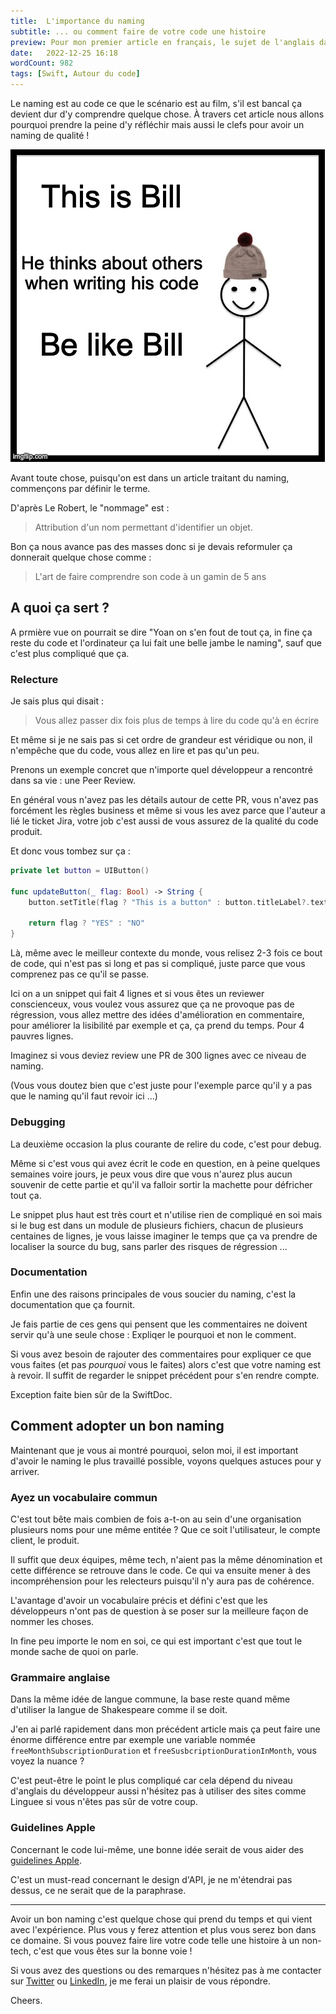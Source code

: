 ```yaml
---
title:  L'importance du naming
subtitle: ... ou comment faire de votre code une histoire
preview: Pour mon premier article en français, le sujet de l'anglais dans le monde du développement peut paraître ironique pourtant cela reste un sujet sous-estimé par beaucoup, encore aujourd'hui.
date:   2022-12-25 16:18
wordCount: 982
tags: [Swift, Autour du code]
---
```


Le naming est au code ce que le scénario est au film, s'il est bancal ça devient dur d'y comprendre quelque chose.
À travers cet article nous allons pourquoi prendre la peine d'y réfléchir mais aussi le clefs pour avoir un naming de qualité !

![Pensez aux autres lorsque vous codez](/images/be-like-bill.jpg)

Avant toute chose, puisqu'on est dans un article traitant du naming, commençons par définir le terme.

D'après Le Robert, le "nommage" est :
> Attribution d'un nom permettant d'identifier un objet.

Bon ça nous avance pas des masses donc si je devais reformuler ça donnerait quelque chose comme :
> L'art de faire comprendre son code à un gamin de 5 ans

## A quoi ça sert ?

A prmière vue on pourrait se dire "Yoan on s'en fout de tout ça, in fine ça reste du code et l'ordinateur ça lui fait une belle jambe le naming", sauf que c'est plus compliqué que ça.

### Relecture

Je sais plus qui disait :

> Vous allez passer dix fois plus de temps à lire du code qu'à en écrire

Et même si je ne sais pas si cet ordre de grandeur est véridique ou non, il n'empêche que du code, vous allez en lire et pas qu'un peu.

Prenons un exemple concret que n'importe quel développeur a rencontré dans sa vie : une Peer Review.

En général vous n'avez pas les détails autour de cette PR, vous n'avez pas forcément les règles business et même si vous les avez parce que l'auteur a lié le ticket Jira, votre job c'est aussi de vous assurez de la qualité du code produit.

Et donc vous tombez sur ça :

```swift
private let button = UIButton()

func updateButton(_ flag: Bool) -> String {
    button.setTitle(flag ? "This is a button" : button.titleLabel?.text ?? "No title")

    return flag ? "YES" : "NO"
}
```

Là, même avec le meilleur contexte du monde, vous relisez 2-3 fois ce bout de code, qui n'est pas si long et pas si compliqué, juste parce que vous comprenez pas ce qu'il se passe.

Ici on a un snippet qui fait 4 lignes et si vous êtes un reviewer conscienceux, vous voulez vous assurez que ça ne provoque pas de régression, vous allez mettre des idées d'amélioration en commentaire, pour améliorer la lisibilité par exemple et ça, ça prend du temps. Pour 4 pauvres lignes.

Imaginez si vous deviez review une PR de 300 lignes avec ce niveau de naming.

(Vous vous doutez bien que c'est juste pour l'exemple parce qu'il y a pas que le naming qu'il faut revoir ici ...)

### Debugging

La deuxième occasion la plus courante de relire du code, c'est pour debug.

Même si c'est vous qui avez écrit le code en question, en à peine quelques semaines voire jours, je peux vous dire que vous n'aurez plus aucun souvenir de cette partie et qu'il va falloir sortir la machette pour défricher tout ça.

Le snippet plus haut est très court et n'utilise rien de compliqué en soi mais si le bug est dans un module de plusieurs fichiers, chacun de plusieurs centaines de lignes, je vous laisse imaginer le temps que ça va prendre de localiser la source du bug, sans parler des risques de régression ...

### Documentation

Enfin une des raisons principales de vous soucier du naming, c'est la documentation que ça fournit.

Je fais partie de ces gens qui pensent que les commentaires ne doivent servir qu'à une seule chose : Expliqer le pourquoi et non le comment.

Si vous avez besoin de rajouter des commentaires pour expliquer ce que vous faites (et pas _pourquoi_ vous le faites) alors c'est que votre naming est à revoir. Il suffit de regarder le snippet précédent pour s'en rendre compte.

Exception faite bien sûr de la SwiftDoc.

## Comment adopter un bon naming

 Maintenant que je vous ai montré pourquoi, selon moi, il est important d'avoir le naming le plus travaillé possible, voyons quelques astuces pour y arriver.


### Ayez un vocabulaire commun

C'est tout bête mais combien de fois a-t-on au sein d'une organisation plusieurs noms pour une même entitée ? Que ce soit l'utilisateur, le compte client, le produit.

Il suffit que deux équipes, même tech, n'aient pas la même dénomination et cette différence se retrouve dans le code. Ce qui va ensuite mener à des incompréhension pour les relecteurs puisqu'il n'y aura pas de cohérence.

L'avantage d'avoir un vocabulaire précis et défini c'est que les développeurs n'ont pas de question à se poser sur la meilleure façon de nommer les choses.

In fine peu importe le nom en soi, ce qui est important c'est que tout le monde sache de quoi on parle.

### Grammaire anglaise

Dans la même idée de langue commune, la base reste quand même d'utiliser la langue de Shakespeare comme il se doit.

J'en ai parlé rapidement dans mon précédent article mais ça peut faire une énorme différence entre par exemple une variable nommée `freeMonthSubscriptionDuration` et `freeSusbcriptionDurationInMonth`, vous voyez la nuance ?

C'est peut-être le point le plus compliqué car cela dépend du niveau d'anglais du développeur aussi n'hésitez pas à utiliser des sites comme Linguee si vous n'êtes pas sûr de votre coup.

### Guidelines Apple

Concernant le code lui-même, une bonne idée serait de vous aider des [guidelines Apple](https://www.swift.org/documentation/api-design-guidelines/).

C'est un must-read concernant le design d'API, je ne m'étendrai pas dessus, ce ne serait que de la paraphrase.

---

Avoir un bon naming c'est quelque chose qui prend du temps et qui vient avec l'expérience. Plus vous y ferez attention et plus vous serez bon dans ce domaine.  Si vous pouvez faire lire votre code telle une histoire à un non-tech, c'est que vous êtes sur la bonne voie !

Si vous avez des questions ou des remarques n'hésitez pas à me contacter sur [Twitter](https://twitter.com/YoanSmit) ou [LinkedIn](https://www.linkedin.com/in/yoan-smit/), je me ferai un plaisir de vous répondre.

Cheers.